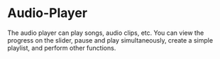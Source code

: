 # Audio-Player
The audio player can play songs, audio clips, etc. You can view the progress on the slider, pause and play simultaneously, create a simple playlist, and perform other functions.
